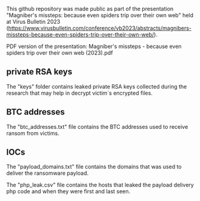 This github repository was made public as part of the presentation "Magniber's missteps: because even spiders trip over their own web" held at Virus Bulletin 2023 (https://www.virusbulletin.com/conference/vb2023/abstracts/magnibers-missteps-because-even-spiders-trip-over-their-own-web/). 

PDF version of the presentation: Magniber's missteps - because even spiders trip over their own web (2023).pdf

## private RSA keys

The "keys\" folder contains leaked private RSA keys collected during the research that may help in decrypt victim´s encrypted files.

## BTC addresses

The "btc_addresses.txt" file contains the BTC addresses used to receive ransom from victims.

## IOCs

The "payload_domains.txt" file contains the domains that was used to deliver the ransomware payload.

The "php_leak.csv" file contains the hosts that leaked the payload delivery php code and when they were first and last seen.
